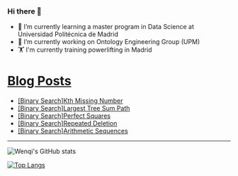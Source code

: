 ### Hi there 👋

- 🌱 I’m currently learning a master program in Data Science at Universidad Politécnica de Madrid
- 🔭 I’m currently working on Ontology Engineering Group (UPM) 
- 🏋️ I'm currently training powerlifting in Madrid

# [Blog Posts](dev.to/jiangwenqi)
<!-- BLOG-POST-LIST:START -->
- [[Binary Search]Kth Missing Number](https://dev.to/jiangwenqi/binary-searchkth-missing-number-1dga)
- [[Binary Search]Largest Tree Sum Path](https://dev.to/jiangwenqi/binary-searchlargest-tree-sum-path-3b41)
- [[Binary Search]Perfect Squares](https://dev.to/jiangwenqi/binary-searchperfect-squares-144o)
- [[Binary Search]Repeated Deletion](https://dev.to/jiangwenqi/binary-searchrepeated-deletion-621)
- [[Binary Search]Arithmetic Sequences](https://dev.to/jiangwenqi/binary-searcharithmetic-sequences-4o76)
<!-- BLOG-POST-LIST:END -->


---

![Wenqi's GitHub stats](https://github-readme-stats.vercel.app/api?username=jiangwenqi&show_icons=true&count_private=true)

[![Top Langs](https://github-readme-stats.vercel.app/api/top-langs/?username=jiangwenqi&layout=compact)](https://github.com/jiangwenqi/github-readme-stats)
